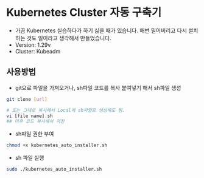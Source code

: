# Kubernetes Cluster 자동 구축기
- 가끔 Kubernetes 실습하다가 하기 싫을 때가 있습니다. 매번 밀어버리고 다시 설치하는 것도 일이라고 생각해서 만들었습니다.
- Version: 1.29v
- Cluster: Kubeadm
## 사용방법
- git으로 파일을 가져오거나, sh파일 코드를 복사 붙여넣기 해서 sh파일 생성
```sh
git clone [url]

# 또는 그대로 복사해서 Local에 sh파일로 생성해도 됨.
vi [file name].sh
## 이후 코드 복사해서 저장
```

- sh파일 권한 부여
```sh
chmod +x kubernetes_auto_installer.sh
```

- sh 파일 실행
```sh
sudo ./kubernetes_auto_installer.sh
```
